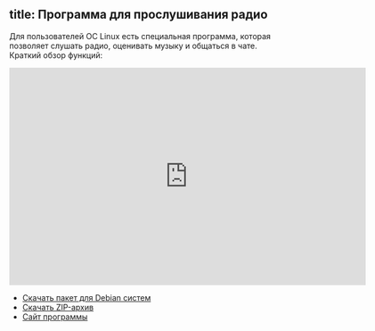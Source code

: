 title: Программа для прослушивания радио
---
Для пользователей ОС Linux есть специальная программа, которая позволяет слушать
радио, оценивать музыку и общаться в чате.  Краткий обзор функций:

<iframe title="YouTube video player" class="youtube-player" type="text/html" width="640" height="390" src="http://www.youtube.com/embed/m7eX-T0Pnjs?rel=0" frameborder="0"></iframe>

- [Скачать пакет для Debian систем][deb]
- [Скачать ZIP-архив][zip]
- [Сайт программы][web]

[deb]: http://umonkey-tools.googlecode.com/files/tmradio-client-gtk-0.8.deb
[zip]: http://umonkey-tools.googlecode.com/files/tmradio-client-gtk-0.8.zip
[web]: http://code.google.com/p/umonkey-tools/wiki/tmradio
